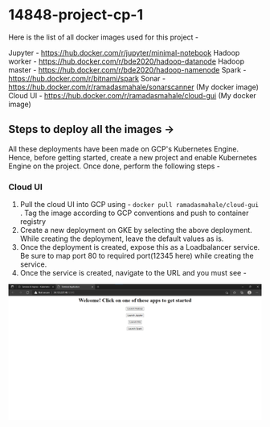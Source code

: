 # 14848-project-cp-1


Here is the list of all docker images used for this project -

Jupyter - https://hub.docker.com/r/jupyter/minimal-notebook
Hadoop worker - https://hub.docker.com/r/bde2020/hadoop-datanode
Hadoop master - https://hub.docker.com/r/bde2020/hadoop-namenode
Spark - https://hub.docker.com/r/bitnami/spark
Sonar - https://hub.docker.com/r/ramadasmahale/sonarscanner (My docker image)
Cloud UI - https://hub.docker.com/r/ramadasmahale/cloud-gui (My docker image)

## Steps to deploy all the images ->

All these deployments have been made on GCP's Kubernetes Engine. Hence, before getting started, create a new project and enable Kubernetes Engine on the project. Once done, perform the following steps - 

### Cloud UI

1. Pull the cloud UI into GCP using - `docker pull ramadasmahale/cloud-gui` . Tag the image according to GCP conventions and push to container registry
2. Create a new deployment on GKE by selecting the above deployment. While creating the deployment, leave the default values as is. 
3. Once the deployment is created, expose this as a Loadbalancer service. Be sure to map port 80 to required port(12345 here) while creating the service.
4. Once the service is created, navigate to the URL and you must see - 

<img src="GUI.png">
